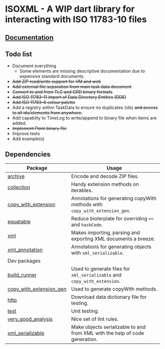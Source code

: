 # ISOXML - A WIP dart library for interacting with ISO 11783-10 files

## [Documentation](https://dudlileif.github.io/isoxml_dart)

## Todo list

* Document everything
  * Some elements are missing descriptive documentation due to expensive standard documents.
* ~~Add ZIP read/write support for VM and web~~
* ~~Add external file separation from main task data document~~
* ~~Convert to and from TLG and GRD binary formats~~
* ~~Add ISO 11783-11 import of Data Directory Entities (DDE)~~
* ~~Add ISO 11783-6 colour palette~~
* Add a registry within TaskData to ensure no duplicates (ids) ~~and access to all ids/elements from anywhere.~~
* Add capabilty to TimeLog to write/append to binary file when items are added.
* ~~Implement Point binary file~~
* Improve tests
* Add example(s)

## Dependencies

| Package | Usage |
| ------- | ----------- |
| [archive](https://pub.dev/packages/archive) | Encode and decode ZIP files. |
| [collection](https://pub.dev/packages/collection) | Handy extension methods on iterables. |
| [copy_with_extension](https://pub.dev/packages/copy_with_extension) | Annotations for generating copyWith methods with `copy_with_extension_gen`. |
| [equatable](https://pub.dev/packages/equatable) | Reduce biolerplate for overriding `==` and `hashCode`. |
| [xml](https://pub.dev/packages/xml) | Makes importing, parsing and exporting XML documents a breeze. |
| [xml_annotation](https://pub.dev/packages/xml_annotation) | Annotations for generating objects with `xml_serializable`. |
| Dev packages| |
| [build_runner](https://pub.dev/packages/build_runner) | Used to generate files for `xml_serializable` and `copy_with_extension`. |
| [copy_with_extension_gen](https://pub.dev/packages/copy_with_extension_gen) | Used to generate copyWith methods. |
| [http](https://pub.dev/packages/http) | Download data dictionary file for testing. |
| [test](https://pub.dev/packages/test) | Unit testing. |
| [very_good_analysis](https://pub.dev/packages/very_good_analysis) | Nice set of lint rules. |
| [xml_serializable](https://pub.dev/packages/xml_serializable) | Make objects serializable to and from XML with the help of code generation. |

